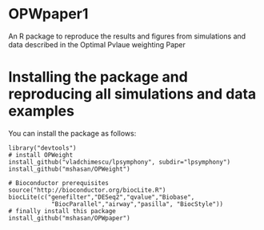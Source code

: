 # OPWpaper1
An R package to reproduce the results and figures from simulations and data described in the Optimal Pvlaue weighting Paper

# Installing the package and reproducing all simulations and data examples

You can install the package as follows:

```{r}
library("devtools")
# install OPWeight
install_github("vladchimescu/lpsymphony", subdir="lpsymphony")
install_github("mshasan/OPWeight")

# Bioconductor prerequisites
source("http://bioconductor.org/biocLite.R")
biocLite(c("genefilter","DESeq2","qvalue","Biobase",
            "BiocParallel","airway","pasilla", "BiocStyle"))
# finally install this package
install_github("mshasan/OPWpaper")
```

